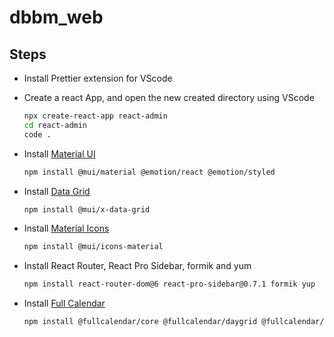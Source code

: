 # dbbm_web

## Steps

* Install Prettier extension for VScode
* Create a react App, and open the new created directory using VScode

  ```bash
  npx create-react-app react-admin
  cd react-admin
  code .
  ```

* Install [Material UI](https://mui.com/material-ui/getting-started/installation/)

  ```bash
  npm install @mui/material @emotion/react @emotion/styled
  ```

* Install [Data Grid](https://mui.com/x/react-data-grid/getting-started/#installation)

  ```bash
  npm install @mui/x-data-grid
  ```

* Install [Material Icons](https://mui.com/material-ui/material-icons/)

  ```bash
  npm install @mui/icons-material
  ```

* Install React Router, React Pro Sidebar, formik and yum

  ```bash
  npm install react-router-dom@6 react-pro-sidebar@0.7.1 formik yup
  ```

* Install [Full Calendar](https://fullcalendar.io/docs/initialize-es6)

  ```bash
  npm install @fullcalendar/core @fullcalendar/daygrid @fullcalendar/timegrid @fullcalendar/list
  ```
